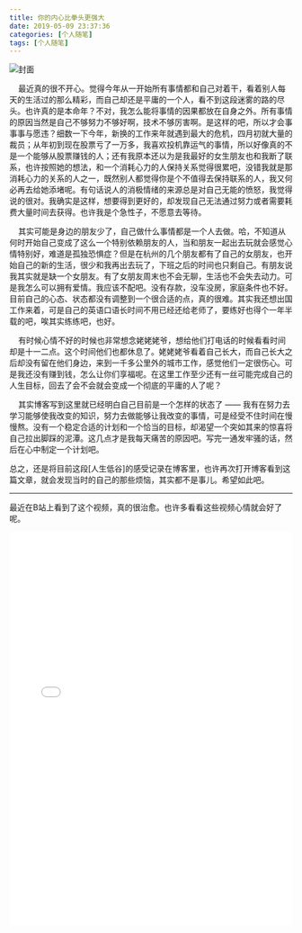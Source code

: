 ```yaml
---
title: 你的内心比拳头更强大
date: 2019-05-09 23:37:36
categories: [个人随笔]
tags: [个人随笔]
---
```


![封面](xx.png)

<!--more-->

&nbsp;&nbsp;&nbsp;&nbsp;最近真的很不开心。觉得今年从一开始所有事情都和自己对着干，看着别人每天的生活过的那么精彩，而自己却还是平庸的一个人，看不到这段迷雾的路的尽头。也许真的是本命年？不对，我怎么能将事情的因果都放在自身之外。所有事情的原因当然是自己不够努力不够好啊，技术不够厉害啊。是这样的吧，所以才会事事事与愿违？细数一下今年，新换的工作来年就遇到最大的危机，四月初就大量的裁员；从年初到现在股票亏了一万多，我喜欢投机靠运气的事情，所以好像真的不是一个能够从股票赚钱的人；还有我原本还以为是我最好的女生朋友也和我断了联系，也许按照她的想法，和一个消耗心力的人保持关系觉得很累吧，没错我就是那消耗心力的关系的人之一，既然别人都觉得你是个不值得去保持联系的人，我又何必再去给她添堵呢。有句话说人的消极情绪的来源总是对自己无能的愤怒，我觉得说的很对。我确实是这样，想要得到更好的，却发现自己无法通过努力或者需要耗费大量时间去获得。也许我是个急性子，不愿意去等待。
	
&nbsp;&nbsp;&nbsp;&nbsp;其实可能是身边的朋友少了，自己做什么事情都是一个人去做。哈，不知道从何时开始自己变成了这么一个特别依赖朋友的人，当和朋友一起出去玩就会感觉心情特别好，难道是孤独恐惧症？但是在杭州的几个朋友都有了自己的女朋友，也开始自己的新的生活，很少和我再出去玩了，下班之后的时间也只剩自己。有朋友说我其实就是缺一个女朋友。有了女朋友周末也不会无聊，生活也不会失去动力。可是我怎么可以拥有爱情。我应该不配吧。没有存款，没车没房，家庭条件也不好。目前自己的心态、状态都没有调整到一个很合适的点，真的很难。其实我还想出国工作来着，可是自己的英语口语长时间不用已经还给老师了，要练好也得个一年半载的吧，唉其实练练吧，也好。

&nbsp;&nbsp;&nbsp;&nbsp;有时候心情不好的时候也非常想念姥姥姥爷，想给他们打电话的时候看看时间却是十一二点。这个时间他们也都休息了。姥姥姥爷看着自己长大，而自己长大之后却没有留在他们身边，来到一千多公里外的城市工作，感觉他们一定很伤心。可是我还没有赚到钱，怎么让你们享福呢。在这里工作至少还有一丝可能完成自己的人生目标，回去了会不会就会变成一个彻底的平庸的人了呢？

&nbsp;&nbsp;&nbsp;&nbsp;其实博客写到这里就已经明白自己目前是一个怎样的状态了 —— 我有在努力去学习能够使我改变的知识，努力去做能够让我改变的事情，可是经受不住时间在慢慢熬。没有一个稳定合适的计划和一个恰当的目标，却渴望一个突如其来的惊喜将自己拉出脚踩的泥潭。这几点才是我每天痛苦的原因吧。写完一通发牢骚的话，然后在心中制定一个计划吧。

总之，还是将目前这段[人生低谷]的感受记录在博客里，也许再次打开博客看到这篇文章，就会发现当时的自己的那些烦恼，其实都不是事儿。希望如此吧。

---

最近在B站上看到了这个视频，真的很治愈。也许多看看这些视频心情就会好了呢。

<iframe src="//player.bilibili.com/player.html?aid=50503953&cid=88415184&page=1" scrolling="no" border="0" frameborder="no" framespacing="0" allowfullscreen="true" style="width: 100%;height: 700px"> </iframe>